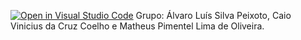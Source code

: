 [![Open in Visual Studio Code](https://classroom.github.com/assets/open-in-vscode-2e0aaae1b6195c2367325f4f02e2d04e9abb55f0b24a779b69b11b9e10269abc.svg)](https://classroom.github.com/online_ide?assignment_repo_id=11859138&assignment_repo_type=AssignmentRepo)
Grupo: Álvaro Luís Silva Peixoto, Caio Vinicius da Cruz Coelho e Matheus Pimentel Lima de Oliveira.
